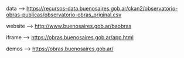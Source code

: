 data --> https://recursos-data.buenosaires.gob.ar/ckan2/observatorio-obras-publicas/observatorio-obras_original.csv

website --> http://www.buenosaires.gob.ar/baobras

iframe --> https://obras.buenosaires.gob.ar/app.html

demos --> https://obras.buenosaires.gob.ar/
